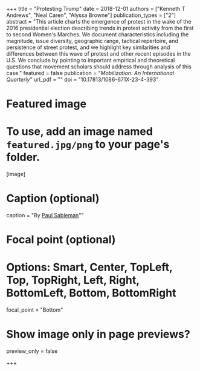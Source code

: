 +++
title = "Protesting Trump"
date = 2018-12-01
authors = ["Kenneth T Andrews", "Neal Caren", "Alyssa Browne"]
publication_types = ["2"]
abstract = "This article charts the emergence of protest in the wake of the 2016 presidential election describing trends in protest activity from the first to second Women's Marches. We document characteristics including the magnitude, issue diversity, geographic range, tactical repertoire, and persistence of street protest, and we highlight key similarities and differences between this wave of protest and other recent episodes in the U.S. We conclude by pointing to important empirical and theoretical questions that movement scholars should address through analysis of this case."
featured = false
publication = "*Mobilization: An International Quarterly*"
url_pdf = ""
doi = "10.17813/1086-671X-23-4-393"

# Featured image
# To use, add an image named `featured.jpg/png` to your page's folder.
[image]
  # Caption (optional)
  caption = "By [Paul Sableman](https://www.flickr.com/people/53301297@N00)""

  # Focal point (optional)
  # Options: Smart, Center, TopLeft, Top, TopRight, Left, Right, BottomLeft, Bottom, BottomRight
  focal_point = "Bottom"

  # Show image only in page previews?
  preview_only = false

+++
